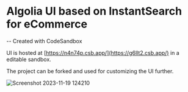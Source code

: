 # Algolia UI based on InstantSearch for eCommerce 

-- Created with CodeSandbox

UI is hosted at [https://n4n74p.csb.app/](https://g6llt2.csb.app/) in a editable sandbox.

The project can be forked and used for customizing the UI further.



![Screenshot 2023-11-19 124210](https://github.com/venturem-uk/algolia_ui_1658/assets/151368112/82bcf75a-e4e2-4e8b-957a-8fbf29b79784)

